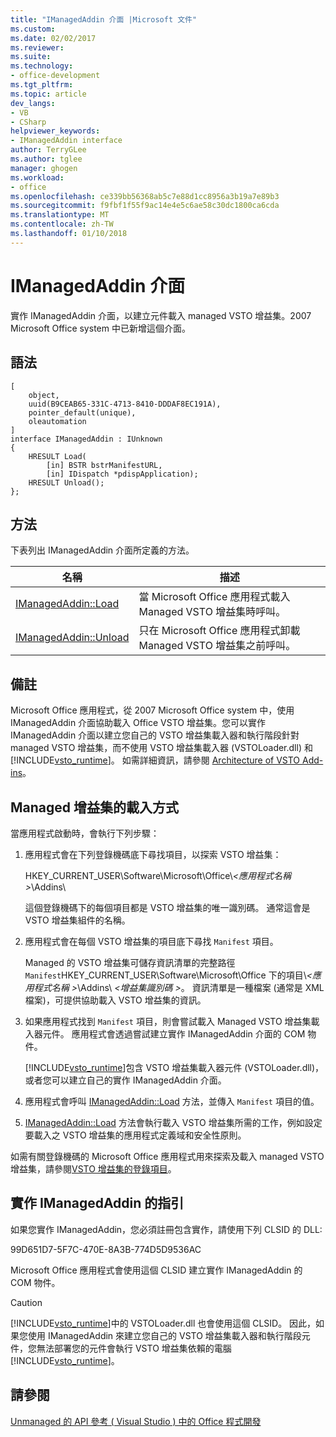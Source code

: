 ```yaml
---
title: "IManagedAddin 介面 |Microsoft 文件"
ms.custom: 
ms.date: 02/02/2017
ms.reviewer: 
ms.suite: 
ms.technology:
- office-development
ms.tgt_pltfrm: 
ms.topic: article
dev_langs:
- VB
- CSharp
helpviewer_keywords:
- IManagedAddin interface
author: TerryGLee
ms.author: tglee
manager: ghogen
ms.workload:
- office
ms.openlocfilehash: ce339bb56368ab5c7e88d1cc8956a3b19a7e89b3
ms.sourcegitcommit: f9fbf1f55f9ac14e4e5c6ae58c30dc1800ca6cda
ms.translationtype: MT
ms.contentlocale: zh-TW
ms.lasthandoff: 01/10/2018
---
```

# <a name="imanagedaddin-interface"></a>IManagedAddin 介面
  實作 IManagedAddin 介面，以建立元件載入 managed VSTO 增益集。2007 Microsoft Office system 中已新增這個介面。  
  
## <a name="syntax"></a>語法  
  
```  
[  
    object,  
    uuid(B9CEAB65-331C-4713-8410-DDDAF8EC191A),  
    pointer_default(unique),  
    oleautomation  
]  
interface IManagedAddin : IUnknown  
{  
    HRESULT Load(  
        [in] BSTR bstrManifestURL,   
        [in] IDispatch *pdispApplication);  
    HRESULT Unload();  
};  
```  
  
## <a name="methods"></a>方法  
 下表列出 IManagedAddin 介面所定義的方法。  
  
|名稱|描述|  
|----------|-----------------|  
|[IManagedAddin::Load](../vsto/imanagedaddin-load.md)|當 Microsoft Office 應用程式載入 Managed VSTO 增益集時呼叫。|  
|[IManagedAddin::Unload](../vsto/imanagedaddin-unload.md)|只在 Microsoft Office 應用程式卸載 Managed VSTO 增益集之前呼叫。|  
  
## <a name="remarks"></a>備註  
 Microsoft Office 應用程式，從 2007 Microsoft Office system 中，使用 IManagedAddin 介面協助載入 Office VSTO 增益集。您可以實作 IManagedAddin 介面以建立您自己的 VSTO 增益集載入器和執行階段針對 managed VSTO 增益集，而不使用 VSTO 增益集載入器 (VSTOLoader.dll) 和[!INCLUDE[vsto_runtime](../vsto/includes/vsto-runtime-md.md)]。 如需詳細資訊，請參閱 [Architecture of VSTO Add-ins](../vsto/architecture-of-vsto-add-ins.md)。  
  
## <a name="how-managed-add-ins-are-loaded"></a>Managed 增益集的載入方式  
 當應用程式啟動時，會執行下列步驟：  
  
1.  應用程式會在下列登錄機碼底下尋找項目，以探索 VSTO 增益集：  
  
     HKEY_CURRENT_USER\Software\Microsoft\Office\\*\<應用程式名稱 >*\Addins\  
  
     這個登錄機碼下的每個項目都是 VSTO 增益集的唯一識別碼。 通常這會是 VSTO 增益集組件的名稱。  
  
2.  應用程式會在每個 VSTO 增益集的項目底下尋找 `Manifest` 項目。  
  
     Managed 的 VSTO 增益集可儲存資訊清單的完整路徑`Manifest`HKEY_CURRENT_USER\Software\Microsoft\Office 下的項目\\*\<應用程式名稱 >*\Addins\\ *\<增益集識別碼 >*。 資訊清單是一種檔案 (通常是 XML 檔案)，可提供協助載入 VSTO 增益集的資訊。  
  
3.  如果應用程式找到 `Manifest` 項目，則會嘗試載入 Managed VSTO 增益集載入器元件。 應用程式會透過嘗試建立實作 IManagedAddin 介面的 COM 物件。  
  
     [!INCLUDE[vsto_runtime](../vsto/includes/vsto-runtime-md.md)]包含 VSTO 增益集載入器元件 (VSTOLoader.dll)，或者您可以建立自己的實作 IManagedAddin 介面。  
  
4.  應用程式會呼叫 [IManagedAddin::Load](../vsto/imanagedaddin-load.md) 方法，並傳入 `Manifest` 項目的值。  
  
5.  [IManagedAddin::Load](../vsto/imanagedaddin-load.md) 方法會執行載入 VSTO 增益集所需的工作，例如設定要載入之 VSTO 增益集的應用程式定義域和安全性原則。  
  
 如需有關登錄機碼的 Microsoft Office 應用程式用來探索及載入 managed VSTO 增益集，請參閱[VSTO 增益集的登錄項目](../vsto/registry-entries-for-vsto-add-ins.md)。  
  
## <a name="guidance-for-implementing-imanagedaddin"></a>實作 IManagedAddin 的指引  
 如果您實作 IManagedAddin，您必須註冊包含實作，請使用下列 CLSID 的 DLL:  
  
 99D651D7-5F7C-470E-8A3B-774D5D9536AC  
  
 Microsoft Office 應用程式會使用這個 CLSID 建立實作 IManagedAddin 的 COM 物件。  
  
> [!CAUTION]  
>  [!INCLUDE[vsto_runtime](../vsto/includes/vsto-runtime-md.md)]中的 VSTOLoader.dll 也會使用這個 CLSID。 因此，如果您使用 IManagedAddin 來建立您自己的 VSTO 增益集載入器和執行階段元件，您無法部署您的元件會執行 VSTO 增益集依賴的電腦[!INCLUDE[vsto_runtime](../vsto/includes/vsto-runtime-md.md)]。  
  
## <a name="see-also"></a>請參閱  
 [Unmanaged 的 API 參考 &#40; Visual Studio &#41; 中的 Office 程式開發](../vsto/unmanaged-api-reference-office-development-in-visual-studio.md)  
  
  